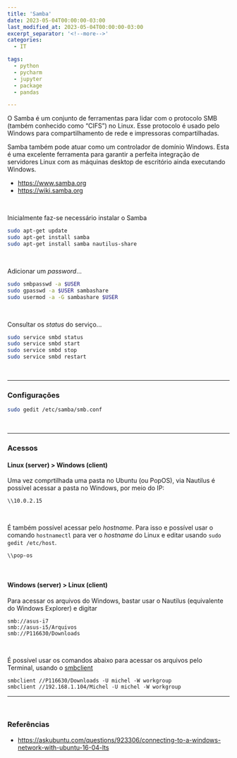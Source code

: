 ```yaml
---
title: 'Samba'
date: 2023-05-04T00:00:00-03:00
last_modified_at: 2023-05-04T00:00:00-03:00
excerpt_separator: '<!--more-->'
categories:
  - IT

tags:
  - python
  - pycharm
  - jupyter
  - package
  - pandas

---
```


O Samba é um conjunto de ferramentas para lidar com o protocolo SMB (também conhecido como “CIFS”) no Linux. Esse protocolo é usado pelo Windows para compartilhamento de rede e impressoras compartilhadas.

Samba também pode atuar como um controlador de domínio Windows. Esta é uma excelente ferramenta para garantir a perfeita integração de servidores Linux com as máquinas desktop de escritório ainda executando Windows.

- https://www.samba.org
- https://wiki.samba.org

<br>

Inicialmente faz-se necessário instalar o Samba

```bash
sudo apt-get update
sudo apt-get install samba
sudo apt-get install samba nautilus-share
```

<br>

Adicionar um _password_...

```bash
sudo smbpasswd -a $USER
sudo gpasswd -a $USER sambashare
sudo usermod -a -G sambashare $USER
```

<br>

Consultar os _status_ do serviço...

```bash
sudo service smbd status
sudo service smbd start
sudo service smbd stop
sudo service smbd restart
```

<br>

---

### Configurações

```bash
sudo gedit /etc/samba/smb.conf
```

<br>

---

### Acessos

#### Linux (server) > Windows (client)

Uma vez comprtilhada uma pasta no Ubuntu (ou PopOS), via Nautilus é possível acessar a pasta no Windows, por meio do IP:

```
\\10.0.2.15
```

<br>

É também possível acessar pelo _hostname_. Para isso e possível usar o comando `hostnamectl` para ver o _hostname_ do Linux e editar usando `sudo gedit /etc/host`.

```
\\pop-os
```

<br>

#### Windows (server) > Linux (client)

Para acessar os arquivos do Windows, bastar usar o Nautilus (equivalente do Windows Explorer) e digitar

```
smb://asus-i7
smb://asus-i5/Arquivos
smb://P116630/Downloads
```

<br>

É possível usar os comandos abaixo para acessar os arquivos pelo Terminal, usando o [smbclient](https://access.redhat.com/documentation/pt-br/red_hat_enterprise_linux/8/html/deploying_different_types_of_servers/proc_using-smbclient-in-scripting-mode_assembly_using-the-smbclient-utility-to-access-an-smb-share)

```
smbclient //P116630/Downloads -U michel -W workgroup
smbclient //192.168.1.104/Michel -U michel -W workgroup
```

---

<br>

### Referências

- https://askubuntu.com/questions/923306/connecting-to-a-windows-network-with-ubuntu-16-04-lts
